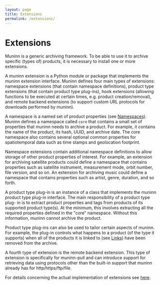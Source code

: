 ```yaml
---
layout: page
title: Extensions
permalink: /extensions/
---
```


# Extensions

Muninn is a generic archiving framework. To be able to use it to archive
specific (types of) products, it is necessary to install one or more
extensions.

A muninn extension is a Python module or package that implements the muninn
extension interface. Muninn defines four main types of extensions: namespace
extensions (that contain namespace definitions), product type extensions
(that contain product type plug-ins), hook extensions (allowing
functions to be executed at certain times, e.g. product creation/removal), and
remote backend extensions (to support custom URL protocols for downloads
performed by muninn).

A namespace is a named set of product properties (see
[Namespaces](../namespaces)).
Muninn defines a namespace called ``core`` that contains a small set of
properties that muninn needs to archive a product. For example, it contains the
name of the product, its hash, UUID, and archive date.
The core namespace also contains several optional common properties for
spatiotemporal data such as time stamps and geolocation footprint.

Namespace extensions contain additional namespace definitions to allow storage
of other product properties of interest. For example, an extension for
archiving satellite products could define a namespace that contains properties
such as satellite instrument, measurement mode, orbit number, file version,
and so on. An extension for archiving music could define a namespace that
contains properties such as artist, genre, duration, and so forth.

A product type plug-in is an instance of a class that implements the muninn
product type plug-in interface. The main responsibility of a product type plug-
in is to extract product properties and tags from products of its supported
product type(s). At the minimum, this involves extracting all the required
properties defined in the "core" namespace. Without this information, muninn
cannot archive the product.

Product type plug-ins can also be used to tailor certain aspects of muninn. For
example, the plug-in controls what happens to a product (of the type it
supports) when all of the products it is linked to (see [Links](../links)) have
been removed from the archive.

A fourth type of extension is the remote backend extension. This type of
extension is specifically for muninn-pull and can introduce support for
retrieving data using protocols other than the built-in support that muninn
already has for http/https/ftp/file.

For details concerning the actual implementation of extensions see
[here](../extensions_dev).
